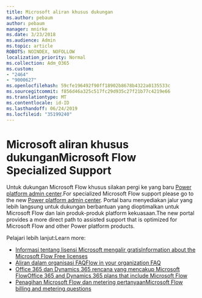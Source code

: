 ```yaml
---
title: Microsoft aliran khusus dukungan
ms.author: pebaum
author: pebaum
manager: mnirke
ms.date: 3/23/2018
ms.audience: Admin
ms.topic: article
ROBOTS: NOINDEX, NOFOLLOW
localization_priority: Normal
ms.collection: Adm_O365
ms.custom:
- "2464"
- "9000627"
ms.openlocfilehash: 59cfe196492f90ff18902b8678b4322a0135533c
ms.sourcegitcommit: f856d46a325c517fc29d935c27f21b77c4219e66
ms.translationtype: MT
ms.contentlocale: id-ID
ms.lasthandoff: 06/24/2019
ms.locfileid: "35199240"
---
```

# <a name="microsoft-flow-specialized-support"></a><span data-ttu-id="8e543-102">Microsoft aliran khusus dukungan</span><span class="sxs-lookup"><span data-stu-id="8e543-102">Microsoft Flow Specialized Support</span></span>

<span data-ttu-id="8e543-103">Untuk dukungan Microsoft Flow khusus silakan pergi ke yang baru [Power platform admin center](https://aka.ms/flowadminsupport).</span><span class="sxs-lookup"><span data-stu-id="8e543-103">For specialized Microsoft Flow support please go to the new [Power platform admin center](https://aka.ms/flowadminsupport).</span></span> <span data-ttu-id="8e543-104">Portal baru menyediakan jalur yang lebih langsung untuk dukungan berbantuan yang dioptimalkan untuk Microsoft Flow dan lain produk-produk platform kekuasaan.</span><span class="sxs-lookup"><span data-stu-id="8e543-104">The new portal provides a more direct path to assisted support that is optimized for Microsoft Flow and other Power platform products.</span></span>

<span data-ttu-id="8e543-105">Pelajari lebih lanjut:</span><span class="sxs-lookup"><span data-stu-id="8e543-105">Learn more:</span></span>
- [<span data-ttu-id="8e543-106">Informasi tentang lisensi Microsoft mengalir gratis</span><span class="sxs-lookup"><span data-stu-id="8e543-106">Information about the Microsoft Flow Free licenses</span></span>](https://go.microsoft.com/fwlink/?linkid=2095610)
- [<span data-ttu-id="8e543-107">Aliran dalam organisasi FAQ</span><span class="sxs-lookup"><span data-stu-id="8e543-107">Flow in your organization FAQ</span></span>](https://go.microsoft.com/fwlink/?linkid=2072608)
- [<span data-ttu-id="8e543-108">Office 365 dan Dynamics 365 rencana yang mencakup Microsoft Flow</span><span class="sxs-lookup"><span data-stu-id="8e543-108">Office 365 and Dynamics 365 plans that include Microsoft Flow</span></span>](https://go.microsoft.com/fwlink/?linkid=2072406)
- [<span data-ttu-id="8e543-109">Penagihan Microsoft Flow dan metering pertanyaan</span><span class="sxs-lookup"><span data-stu-id="8e543-109">Microsoft Flow billing and metering questions</span></span>](https://go.microsoft.com/fwlink/?linkid=2072612)